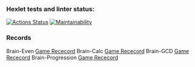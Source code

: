 ### Hexlet tests and linter status:
[![Actions Status](https://github.com/iPoolito/Proyecto-project-98/actions/workflows/hexlet-check.yml/badge.svg)](https://github.com/iPoolito/Proyecto-project-98/actions)
[![Maintainability](https://api.codeclimate.com/v1/badges/ec8ff916085d97847843/maintainability)](https://codeclimate.com/github/iPoolito/Proyecto-project-98/maintainability)

### Records

Brain-Even [Game Rececord](https://asciinema.org/a/DOchknRDbKvGgj68pOS716c54)
Brain-Calc [Game Rececord](https://asciinema.org/a/xlX9voRmhz0EJzB130jCJ1iNi)
Brain-GCD [Game Rececord](https://asciinema.org/a/GnWQCYP5ZHPa6xFOP7XMbR3h1)
Brain-Progression [Game Rececord](https://asciinema.org/a/brq4Y1goLDq59J0FLHrOjTOKn)